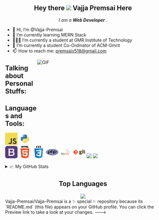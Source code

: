 <div align="center">
  <h2>Hey there <img src="https://media.giphy.com/media/hvRJCLFzcasrR4ia7z/giphy.gif" width="25px"> Vajja Premsai  Here</h2>
  <i>I am a <b>Web Developer </b>.</i>
</div>


- 👋 Hi, I’m @Vajja-Premsai
- 🌱 I’m currently learning MERN Stack
- 👨🏽‍💻 I’m currently a student at GMR Institute of Technology
- 💞️ I’m currently a student Co-Ordinator of ACM-Gmrit
- 📫 How to reach me: <a href="mailto:premsaiv518@gmail.com">premsaiv518@gmail.com</a>



<img align="right" alt="GIF" src="https://github.com/Dhamareshwarakumar/Dhamareshwarakumar/blob/main/code.gif?raw=true" width="400" height="260" />
  
## Talking about Personal Stuffs:




<!-- - 📝[Resume](link-here) -->

## Languages and Tools:

<code><img height="40" src="https://raw.githubusercontent.com/github/explore/80688e429a7d4ef2fca1e82350fe8e3517d3494d/topics/javascript/javascript.png"></code>
<code><img height="40" src="https://raw.githubusercontent.com/github/explore/80688e429a7d4ef2fca1e82350fe8e3517d3494d/topics/python/python.png"></code>
<code><img height="40" src="https://raw.githubusercontent.com/github/explore/80688e429a7d4ef2fca1e82350fe8e3517d3494d/topics/bootstrap/bootstrap.png"></code>
<code><img height="40" src="https://raw.githubusercontent.com/github/explore/5c058a388828bb5fde0bcafd4bc867b5bb3f26f3/topics/html/html.png"></code>
<code><img height="40" src="https://raw.githubusercontent.com/github/explore/80688e429a7d4ef2fca1e82350fe8e3517d3494d/topics/css/css.png"></code>
<code><img height="40" src="https://raw.githubusercontent.com/github/explore/80688e429a7d4ef2fca1e82350fe8e3517d3494d/topics/php/php.png"></code>
<code><img height="40" src="https://raw.githubusercontent.com/github/explore/80688e429a7d4ef2fca1e82350fe8e3517d3494d/topics/mysql/mysql.png"></code>
<code><img height="40" src="https://raw.githubusercontent.com/github/explore/80688e429a7d4ef2fca1e82350fe8e3517d3494d/topics/git/git.png"></code>
<code><img height="40" src="https://github.com/Dhamareshwarakumar/Dhamareshwarakumar/blob/main/iconfinder_BurpSuite_3246741.png"></code>
<code><img height="40" src="https://github.com/Dhamareshwarakumar/Dhamareshwarakumar/blob/main/nmap.png"></code>

<details>
<p align="center"><summary> 📈 My GitHub Stats</summary></p>
</details>
<div align="center">
<h2> Top Languages</h2>
  <img align="center" src="https://github-readme-stats.vercel.app/api/top-langs/?username=Dhamareshwarakumar&theme=gotham&layout=compact">
</div>
Vajja-Premsai/Vajja-Premsai is a ✨ special ✨ repository because its `README.md` (this file) appears on your GitHub profile.
You can click the Preview link to take a look at your changes.
--->

